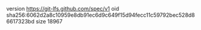 version https://git-lfs.github.com/spec/v1
oid sha256:6062d2a8c10959e8db91ec6d9c649f15d94fecc11c59792bec528d86617323bd
size 18967
